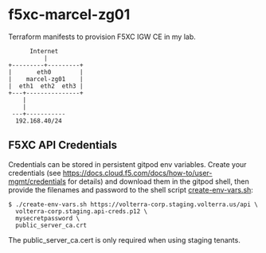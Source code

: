 # f5xc-marcel-zg01

Terraform manifests to provision F5XC IGW CE in my lab.

```
      Internet
          |
+---------+---------+
|       eth0        |
|    marcel-zg01    |
|  eth1  eth2  eth3 |
+---+---------------+
    |
    |
 ---+-----------
  192.168.40/24
```

## F5XC API Credentials

Credentials can be stored in persistent gitpod env variables. 
Create your credentials (see https://docs.cloud.f5.com/docs/how-to/user-mgmt/credentials for details) and download them in the gitpod shell, then provide the filenames and password to the shell script [create-env-vars.sh](create-env-vars.sh):

```
$ ./create-env-vars.sh https://volterra-corp.staging.volterra.us/api \
  volterra-corp.staging.api-creds.p12 \
  mysecretpassword \
  public_server_ca.crt 
```

The public_server_ca.cert is only required when using staging tenants.


